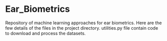 # Ear_Biometrics
Repository of machine learning approaches for ear biometrics.
Here are the few details of the files in the project directory.
utilities.py file contain code to download and process
the datasets.
